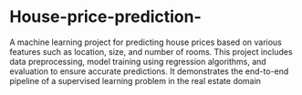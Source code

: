 # House-price-prediction-
A machine learning project for predicting house prices based on various features such as location, size, and number of rooms. This project includes data preprocessing, model training using regression algorithms, and evaluation to ensure accurate predictions. It demonstrates the end-to-end pipeline of a supervised learning problem in the real estate domain

